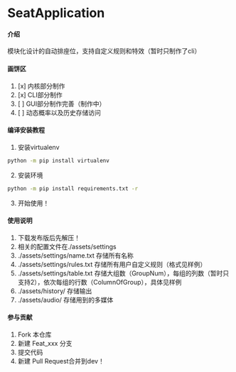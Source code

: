 # SeatApplication

#### 介绍

模块化设计的自动排座位，支持自定义规则和特效（暂时只制作了cli）

#### 画饼区
1. [x] 内核部分制作
2. [x] CLI部分制作
3. [ ] GUI部分制作完善（制作中）
4. [ ] 动态概率以及历史存储访问

#### 编译安装教程

1.  安装virtualenv

```bash
python -m pip install virtualenv
```

2.  安装环境

```bash
python -m pip install requirements.txt -r
```

3.  开始使用！

#### 使用说明

1.  下载发布版后先解压！
2.  相关的配置文件在./assets/settings
3.  ./assets/settings/name.txt 存储所有名称
4.  ./assets/settings/rules.txt 存储所有用户自定义规则（格式见样例）
5.  ./assets/settings/table.txt 存储大组数（GroupNum），每组的列数（暂时只支持2），依次每组的行数（ColumnOfGroup），具体见样例
6.  ./assets/history/ 存储输出
7.  ./assets/audio/ 存储用到的多媒体

#### 参与贡献

1.  Fork 本仓库
2.  新建 Feat_xxx 分支
3.  提交代码
4.  新建 Pull Request合并到dev！


